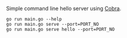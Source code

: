 Simple command line hello server using [Cobra](https://github.com/spf13/cobra).

```
go run main.go --help
go run main.go serve --port=PORT_NO
go run main.go serve hello --port=PORT_NO
```